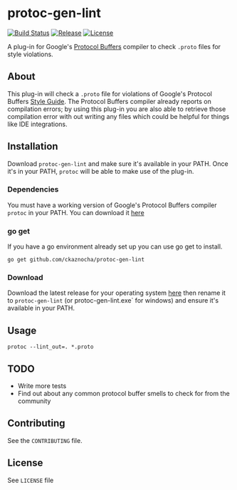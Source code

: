 # protoc-gen-lint
[![Build Status](http://img.shields.io/travis/ckaznocha/protoc-gen-lint.svg?style=flat)](https://travis-ci.org/ckaznocha/protoc-gen-lint)
[![Release](http://img.shields.io/github/release/ckaznocha/protoc-gen-lint.svg?style=flat)](https://github.com/ckaznocha/protoc-gen-lint/releases/latest)
[![License](http://img.shields.io/:license-mit-blue.svg)](http://ckaznocha.mit-license.org)
<!-- [![Coverage Status](https://img.shields.io/coveralls/ckaznocha/protoc-gen-lint.svg?style=flat)](https://coveralls.io/r/ckaznocha/protoc-gen-lint?branch=master) -->

A plug-in for Google's [Protocol Buffers](https://github.com/google/protobuf)
compiler to check `.proto` files for style violations.

## About
This plug-in will check a `.proto` file for violations of Google's Protocol
Buffers [Style Guide](https://developers.google.com/protocol-buffers/docs/style).
The Protocol Buffers compiler already reports on compilation errors; by using
this plug-in you are also able to retrieve those compilation error with out
writing any files which could be helpful for things like IDE integrations.

## Installation
Download `protoc-gen-lint` and make sure it's available in your PATH. Once it's
in your PATH, `protoc` will be able to make use of the plug-in.

### Dependencies
You must have a working version of Google's Protocol Buffers compiler `protoc`
in your PATH. You can download it
[here](https://developers.google.com/protocol-buffers/docs/downloads)

### go get
If you have a go environment already set up you can use go get to install.
```
go get github.com/ckaznocha/protoc-gen-lint
```

### Download
Download the latest release for your operating system
[here](https://github.com/ckaznocha/protoc-gen-lint/releases/latest) then
rename it to `protoc-gen-lint` (or protoc-gen-lint.exe` for windows) and ensure
it's available in your PATH.

## Usage
```
protoc --lint_out=. *.proto
```

## TODO
* Write more tests
* Find out about any common protocol buffer smells to check for from the community

## Contributing
See the `CONTRIBUTING` file.

## License
See `LICENSE` file
